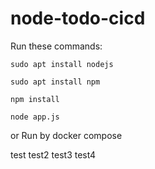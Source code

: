 # node-todo-cicd

Run these commands:


`sudo apt install nodejs`


`sudo apt install npm`


`npm install`

`node app.js`

or Run by docker compose

test
test2
test3
test4
